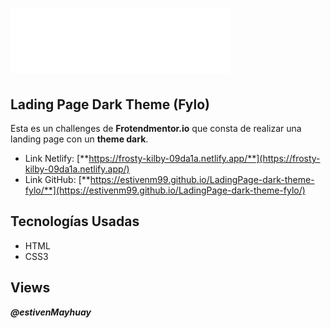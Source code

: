 # ![dark theme fylo](./images/logo.svg)

## Lading Page Dark Theme (Fylo)

Esta es un challenges de **Frotendmentor.io** que consta de realizar una landing page con un **theme dark**.

- Link Netlify: [**https://frosty-kilby-09da1a.netlify.app/**](https://frosty-kilby-09da1a.netlify.app/)
- Link GitHub: [**https://estivenm99.github.io/LadingPage-dark-theme-fylo/**](https://estivenm99.github.io/LadingPage-dark-theme-fylo/)

## Tecnologías Usadas

- HTML
- CSS3

## Views

***@estivenMayhuay***
